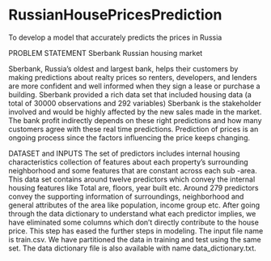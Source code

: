 # RussianHousePricesPrediction
To develop a model that accurately predicts the prices in Russia

PROBLEM STATEMENT
Sberbank Russian housing market 

Sberbank, Russia’s oldest and largest bank, helps their customers by making predictions about realty prices so renters, developers, and lenders are more confident and well informed when they sign a lease or purchase a building. Sberbank provided a rich data set that included housing data (a total of 30000 observations and 292 variables)
Sberbank is the stakeholder involved and would be highly affected by the new sales made in the market. 
The bank profit indirectly depends on these right predictions and how many customers agree with these real time predictions. Prediction of prices is an ongoing process since the factors influencing the price keeps changing. 

DATASET and INPUTS
The set of predictors includes internal housing characteristics collection of features about each property’s surrounding neighborhood and some features that are constant across each sub -area.
This data set contains around twelve predictors which convey the internal housing features like Total are, floors, year built etc. Around 279 predictors convey the supporting information of surroundings, neighborhood and general attributes of the area like population, income group etc. After going through the data dictionary to understand what each predictor implies, we have eliminated some columns which don’t directly contribute to the house price. This step has eased the further steps in modeling.
The input file name is train.csv. We have partitioned the data in training and test using the same set. The data dictionary file is also available with name data_dictionary.txt.
